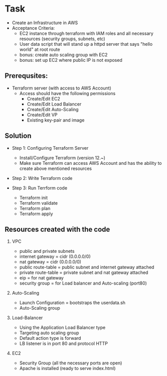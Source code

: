 # Task

- Create an Infrastructure in AWS 
- Acceptance Criteria:     
    - EC2 instance through terraform with IAM roles and all necessary resources (security groups, subnets, etc)   
    - User data script that will stand up a httpd server that says "hello world" at root route    
    - bonus: create auto scaling group with EC2  
    - bonus: set up EC2 where public IP is not exposed  


## Prerequsites: 

- Terraform server (with access to AWS Account)
    - Access should have the following permissions
        - Create/Edit EC2 
        - Create/Edit Load Balancer
        - Create/Edit Auto-Scaling
        - Create/Edit VP
        - Existing key-pair and image

## Solution 

- Step 1: Configuring Terraform Server 

    - Install/Configure Terraform (version 12.~) 
    - Make sure Terraform can access AWS Account and has the ability to create above mentioned resources


- Step 2: Write Terraform code 

- Step 3: Run Terrform code 

    - Terraform init
    - Terraform validate
    - Terraform plan
    - Terraform apply

## Resources created with the code

1. VPC
    - public and private subnets
    - internet gateway = cidr (0.0.0.0/0)
    - nat gateway      = cidr (0.0.0.0/0)
    - public route-table = public subnet and internet gateway attached
    - private route-table = private subnet and nat gateway attached
    - eip = for nat gateway
    - security group = for Load balancer and Auto-scaling (port80)

2. Auto-Scaling
    - Launch Configuration = bootstraps the userdata.sh
    - Auto-Scaling group   

3. Load-Balancer
    - Using the Application Load Balancer type
    - Targeting auto scaling group
    - Default action type is forward
    - LB listener is in port 80 and protocol HTTP
4. EC2
    - Security Group (all the necessary ports are open)
    - Apache is installed (ready to serve index.html)
